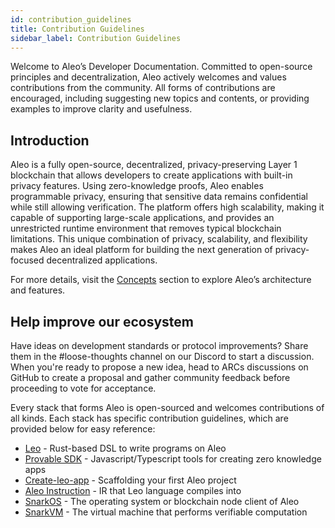 ```yaml
---
id: contribution_guidelines
title: Contribution Guidelines
sidebar_label: Contribution Guidelines
---
```

Welcome to Aleo’s Developer Documentation. Committed to open-source principles and decentralization, Aleo actively welcomes and values contributions from the community. All forms of contributions are encouraged, including suggesting new topics and contents, or providing examples to improve clarity and usefulness.

## Introduction
Aleo is a fully open-source, decentralized, privacy-preserving Layer 1 blockchain that allows developers to create applications with built-in privacy features. Using zero-knowledge proofs, Aleo enables programmable privacy, ensuring that sensitive data remains confidential while still allowing verification. The platform offers high scalability, making it capable of supporting large-scale applications, and provides an unrestricted runtime environment that removes typical blockchain limitations. This unique combination of privacy, scalability, and flexibility makes Aleo an ideal platform for building the next generation of privacy-focused decentralized applications.   

For more details, visit the [Concepts](../concepts) section to explore Aleo’s architecture and features.

## Help improve our ecosystem
Have ideas on development standards or protocol improvements? Share them in the #loose-thoughts channel on our Discord to start a discussion. When you're ready to propose a new idea, head to ARCs discussions on GitHub to create a proposal and gather community feedback before proceeding to vote for acceptance.  

Every stack that forms Aleo is open-sourced and welcomes contributions of all kinds. Each stack has specific contribution guidelines, which are provided below for easy reference:  
- [Leo](https://docs.leo-lang.org/leo/resources#contributing) - Rust-based DSL to write programs on Aleo  
- [Provable SDK](https://github.com/ProvableHQ/sdk/tree/testnet3/sdk) - Javascript/Typescript tools for creating zero knowledge apps  
- [Create-leo-app](https://github.com/ProvableHQ/sdk/tree/testnet3/create-leo-app) - Scaffolding your first Aleo project  
- [Aleo Instruction](https://developer.aleo.org/aleo) - IR that Leo language compiles into  
- [SnarkOS](./snarkos_contribute) - The operating system or blockchain node client of Aleo  
- [SnarkVM](./snarkvm_contribute) - The virtual machine that performs verifiable computation  